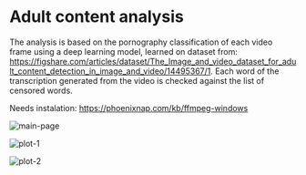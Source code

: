 # Adult content analysis

The analysis is based on the pornography classification of each video frame using a deep learning model, learned on dataset from: https://figshare.com/articles/dataset/The_Image_and_video_dataset_for_adult_content_detection_in_image_and_video/14495367/1. Each word of the transcription generated from the video is checked against the list of censored words.

Needs instalation:
https://phoenixnap.com/kb/ffmpeg-windows 

![main-page](https://github.com/karolinakowalczyk/adult-content-analysis/assets/47788618/c6f759e8-66ff-4c82-a469-552f0d79a95a)

![plot-1](https://github.com/karolinakowalczyk/adult-content-analysis/assets/47788618/6528b625-7a68-4c1e-8c47-6c9159ed99d2)

![plot-2](https://github.com/karolinakowalczyk/adult-content-analysis/assets/47788618/2f7b701b-987f-4440-b1c0-7b5e8306aff7)
